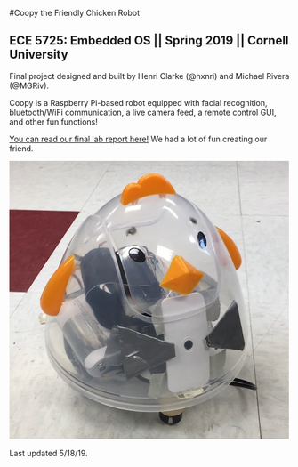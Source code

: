 #Coopy the Friendly Chicken Robot

## ECE 5725: Embedded OS || Spring 2019 || Cornell University

Final project designed and built by Henri Clarke (@hxnri) and Michael Rivera (@MGRiv).

Coopy is a Raspberry Pi-based robot equipped with facial recognition, bluetooth/WiFi communication, a live camera feed, a remote control GUI, and other fun functions!

[You can read our final lab report here!](https://hxnri.github.io/coopy/) We had a lot of fun creating our friend.

![Image of Coopy](/images/coopyfinal.jpeg)

Last updated 5/18/19.